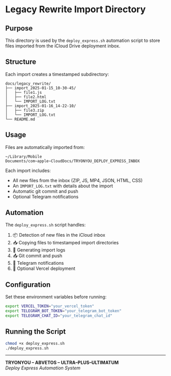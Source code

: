 # Legacy Rewrite Import Directory

## Purpose

This directory is used by the `deploy_express.sh` automation script to store files imported from the iCloud Drive deployment inbox.

## Structure

Each import creates a timestamped subdirectory:

```
docs/legacy_rewrite/
├── import_2025-01-15_10-30-45/
│   ├── file1.js
│   ├── file2.html
│   └── IMPORT_LOG.txt
├── import_2025-01-16_14-22-10/
│   ├── file3.zip
│   └── IMPORT_LOG.txt
└── README.md
```

## Usage

Files are automatically imported from:
```
~/Library/Mobile Documents/com~apple~CloudDocs/TRYONYOU_DEPLOY_EXPRESS_INBOX
```

Each import includes:
- All new files from the inbox (ZIP, JS, MP4, JSON, HTML, CSS)
- An `IMPORT_LOG.txt` with details about the import
- Automatic git commit and push
- Optional Telegram notifications

## Automation

The `deploy_express.sh` script handles:
1. 📦 Detection of new files in the iCloud inbox
2. 📥 Copying files to timestamped import directories
3. 📝 Generating import logs
4. 📤 Git commit and push
5. 💬 Telegram notifications
6. 🚀 Optional Vercel deployment

## Configuration

Set these environment variables before running:
```bash
export VERCEL_TOKEN="your_vercel_token"
export TELEGRAM_BOT_TOKEN="your_telegram_bot_token"
export TELEGRAM_CHAT_ID="your_telegram_chat_id"
```

## Running the Script

```bash
chmod +x deploy_express.sh
./deploy_express.sh
```

---

**TRYONYOU – ABVETOS – ULTRA–PLUS–ULTIMATUM**  
*Deploy Express Automation System*

